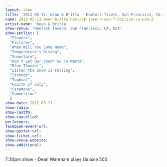 ```yaml
---
layout: show
title: '2012-05-11: Dean & Britta - Hemlock Tavern, San Francisco, CA, USA'
name: 2012-05-11-dean-britta-hemlock-tavern-san-francisco-ca-usa-2
artist-name: 'Dean & Britta'
show-venue: 'Hemlock Tavern, San Francisco, CA, USA'
show-setlist: [
  "Flowers",
  "Pictures",
  "When Will You Come Home",
  "Temperature's Rising",
  "Snowstorm",
  "Don't Let Our Youth Go To Waste",
  "Blue Thunder",
  "Listen the Snow is Falling",
  "Strange",
  "Tugboat",
  "Fourth of July",
  "Ceremony",
  "Summertime"
  ]
show-date: 2012-05-11
show-radio: 
show-lastfm: 
show-cancelled: 
performers: 
facebook-event-url: 
show-poster-url: 
show-ticket-url: 
show-venue-website: 
show-additional: 
---
```


7:30pm show - Dean Wareham plays Galaxie 500